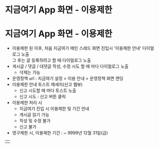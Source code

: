 # 지금여기 App 화면 - 이용제한

**지금여기 App 화면 - 이용제한**
======================

* 이용제한 된 이후, 처음 지금여기 메인 스레드 화면 진입시 '이용제한 안내' 다이얼로그 노출  
  그 후는 글 등록하려고 할 때 다이얼로그 노출
* 게시글 / 댓글 / 대댓글 작성, 수정 시도 할 때 마다 다이얼로그 노출  
  - 삭제는 가능
* 운영정책 url : 지금여기 설정 > 이용 안내 > 운영정책 화면 랜딩
* 이용제한 안내 토스트 메세지(신고 웹뷰)  
  - 신고 시도할 때 마다 토스트 노출  
  - 신고 시도 : 신고 버튼 클릭
* 이용제한 처리 시  
  - 지금여기 진입 시 이용제한 및 기간 안내  
  - 게시글 읽기 가능  
  - 작성 및 수정 불가  
  - 신고 불가
* 영구제한 시, 이용제한 기간 : ~ 9999년 12월 31일(금)

|  |
| --- |
|  |
